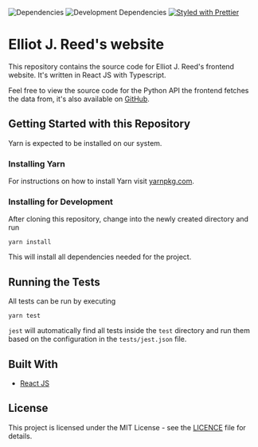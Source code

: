 ![Dependencies](https://david-dm.org/elliotjreed/www.elliotjreed.com.svg) ![Development Dependencies](https://david-dm.org/elliotjreed/www.elliotjreed.com.svg?type=dev) [![Styled with Prettier](https://img.shields.io/badge/styled_with-prettier-ff69b4.svg)](https://github.com/prettier/prettier)

# Elliot J. Reed's website

This repository contains the source code for Elliot J. Reed's frontend website. It's written in React JS with Typescript.

Feel free to view the source code for the Python API the frontend fetches the data from, it's also available on [GitHub](https://github.com/elliotjreed).


## Getting Started with this Repository

Yarn is expected to be installed on our system.


### Installing Yarn

For instructions on how to install Yarn visit [yarnpkg.com](https://yarnpkg.com/lang/en/docs/install).


### Installing for Development

After cloning this repository, change into the newly created directory and run

```
yarn install
```


This will install all dependencies needed for the project.


## Running the Tests

All tests can be run by executing

```
yarn test
```

`jest` will automatically find all tests inside the `test` directory and run them based on the configuration in the `tests/jest.json` file.


## Built With

- [React JS](https://reactjs.org/)

## License

This project is licensed under the MIT License - see the [LICENCE](LICENCE) file for details.

